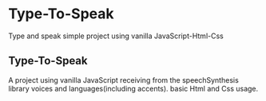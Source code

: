 # Type-To-Speak
Type and speak simple project using vanilla JavaScript-Html-Css

## Type-To-Speak

A project using vanilla JavaScript receiving from the 
speechSynthesis library voices and languages(including accents).
basic Html and Css usage.

